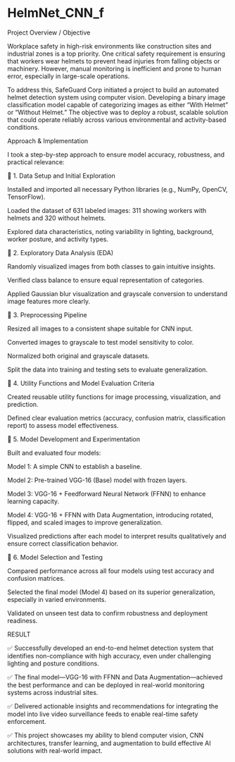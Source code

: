 # HelmNet_CNN_f


Project Overview / Objective

Workplace safety in high-risk environments like construction sites and industrial zones is a top priority. One critical safety requirement is ensuring that workers wear helmets to prevent head injuries from falling objects or machinery. However, manual monitoring is inefficient and prone to human error, especially in large-scale operations.

To address this, SafeGuard Corp initiated a project to build an automated helmet detection system using computer vision. Developing a binary image classification model capable of categorizing images as either “With Helmet” or “Without Helmet.” The objective was to deploy a robust, scalable solution that could operate reliably across various environmental and activity-based conditions.

Approach & Implementation

I took a step-by-step approach to ensure model accuracy, robustness, and practical relevance:

🔹 1. Data Setup and Initial Exploration

Installed and imported all necessary Python libraries (e.g., NumPy, OpenCV, TensorFlow).


Loaded the dataset of 631 labeled images: 311 showing workers with helmets and 320 without helmets.


Explored data characteristics, noting variability in lighting, background, worker posture, and activity types.


🔹 2. Exploratory Data Analysis (EDA)

Randomly visualized images from both classes to gain intuitive insights.


Verified class balance to ensure equal representation of categories.


Applied Gaussian blur visualization and grayscale conversion to understand image features more clearly.


🔹 3. Preprocessing Pipeline

Resized all images to a consistent shape suitable for CNN input.


Converted images to grayscale to test model sensitivity to color.


Normalized both original and grayscale datasets.


Split the data into training and testing sets to evaluate generalization.


🔹 4. Utility Functions and Model Evaluation Criteria

Created reusable utility functions for image processing, visualization, and prediction.


Defined clear evaluation metrics (accuracy, confusion matrix, classification report) to assess model effectiveness.


🔹 5. Model Development and Experimentation

Built and evaluated four models:


Model 1: A simple CNN to establish a baseline.


Model 2: Pre-trained VGG-16 (Base) model with frozen layers.


Model 3: VGG-16 + Feedforward Neural Network (FFNN) to enhance learning capacity.


Model 4: VGG-16 + FFNN with Data Augmentation, introducing rotated, flipped, and scaled images to improve generalization.


Visualized predictions after each model to interpret results qualitatively and ensure correct classification behavior.


🔹 6. Model Selection and Testing

Compared performance across all four models using test accuracy and confusion matrices.


Selected the final model (Model 4) based on its superior generalization, especially in varied environments.


Validated on unseen test data to confirm robustness and deployment readiness.



RESULT

 ✅ Successfully developed an end-to-end helmet detection system that identifies non-compliance with high accuracy, even under challenging lighting and posture conditions.

 ✅ The final model—VGG-16 with FFNN and Data Augmentation—achieved the best performance and can be deployed in real-world monitoring systems across industrial sites.
 
 ✅ Delivered actionable insights and recommendations for integrating the model into live video surveillance feeds to enable real-time safety enforcement.
 
 ✅ This project showcases my ability to blend computer vision, CNN architectures, transfer learning, and augmentation to build effective AI solutions with real-world impact.

